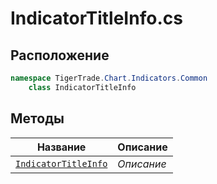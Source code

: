 
# IndicatorTitleInfo.cs
## Расположение
```csharp
namespace TigerTrade.Chart.Indicators.Common  
    class IndicatorTitleInfo
```

## Методы
| Название | Описание |
| --- | --- |
| [`IndicatorTitleInfo`](./Методы/IndicatorTitleInfo.md) | *Описание* |
